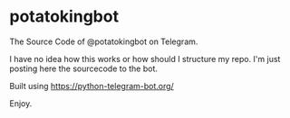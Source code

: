 # potatokingbot
The Source Code of @potatokingbot on Telegram.

I have no idea how this works or how should I structure my repo.
I'm just posting here the sourcecode to the bot.

Built using https://python-telegram-bot.org/

Enjoy.
